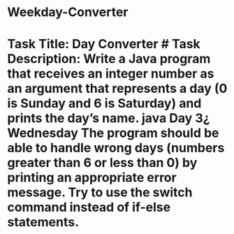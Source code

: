 # Weekday-Converter
# Task Title: Day Converter  # Task Description:   Write a Java program that receives an integer number as an argument that represents a day (0 is Sunday and 6 is Saturday) and prints the day’s name.  java Day 3¿ Wednesday  The program should be able to handle wrong days (numbers greater than 6 or less than 0) by printing an appropriate error message. Try to use the switch command instead of if-else statements.
